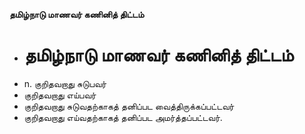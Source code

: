 **தமிழ்நாடு மாணவர் கணினித் திட்டம்**
- # தமிழ்நாடு மாணவர் கணினித் திட்டம்
- n. குறிதவறாது சுடுபவர்
- குறிதவறாது எய்பவர்
- குறிதவறாது சுடுவதற்காகத் தனிப்பட வைத்திருக்கப்பட்டவர்
- குறிதவறாது எய்வதற்காகத் தனிப்பட அமர்த்தப்பட்டவர்.

